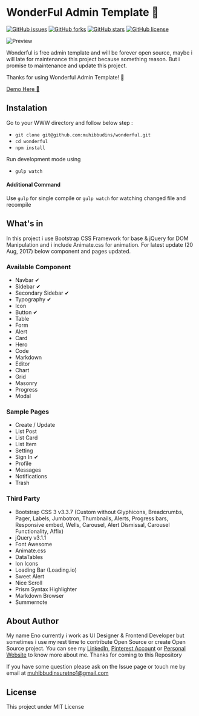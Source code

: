# WonderFul Admin Template 🚧

[![GitHub issues](https://img.shields.io/github/issues/muhibbudins/wonderful.svg)](https://github.com/muhibbudins/wonderful/issues)
[![GitHub forks](https://img.shields.io/github/forks/muhibbudins/wonderful.svg)](https://github.com/muhibbudins/wonderful/network)
[![GitHub stars](https://img.shields.io/github/stars/muhibbudins/wonderful.svg)](https://github.com/muhibbudins/wonderful/stargazers)
[![GitHub license](https://img.shields.io/badge/license-MIT-blue.svg)](https://raw.githubusercontent.com/muhibbudins/wonderful/master/LICENSE)

![Preview](https://muhibbudins.github.io/wonderful/img/preview.png)

Wonderful is free admin template and will be forever open source, maybe i will late for maintenance this project because something reason. But i promise to maintenance and update this project.

Thanks for using Wonderful Admin Template! 🙏

[Demo Here 🍋](https://muhibbudins.github.io/wonderful/)

## Instalation

Go to your WWW directory and follow below step :

- `git clone git@github.com:muhibbudins/wonderful.git`
- `cd wonderful`
- `npm install`

Run development mode using

- `gulp watch`

#### Additional Command

Use `gulp` for single compile or `gulp watch` for watching changed file and recompile

## What's in

In this project i use Bootstrap CSS Framework for base & jQuery for DOM Manipulation and i include Animate.css for animation. For latest update (20 Aug, 2017) below component and pages updated.

### Available Component

- Navbar ✔
- Sidebar ✔
- Secondary Sidebar ✔
- Typography ✔
- Icon
- Button ✔
- Table
- Form
- Alert
- Card
- Hero
- Code
- Markdown
- Editor
- Chart
- Grid
- Masonry
- Progress
- Modal

### Sample Pages

- Create / Update
- List Post
- List Card
- List Item
- Setting
- Sign In ✔
- Profile
- Messages
- Notifications
- Trash

### Third Party

- Bootstrap CSS 3 v3.3.7 (Custom without Glyphicons, Breadcrumbs, Pager, Labels, Jumbotron, Thumbnails, Alerts, Progress bars, Responsive embed, Wells, Carousel, Alert Dismissal, Carousel Functionality, Affix)
- jQuery v3.1.1
- Font Awesome
- Animate.css
- DataTables
- Ion Icons
- Loading Bar (Loading.io)
- Sweet Alert
- Nice Scroll
- Prism Syntax Highlighter
- Markdown Browser
- Summernote

## About Author

My name Eno currently i work as UI Designer & Frontend Developer but sometimes i use my rest time to contribute Open Source or create Open Source project. You can see my [LinkedIn](https://www.linkedin.com/in/muhibbudins/), [Pinterest Account](https://id.pinterest.com/msuretno/) or [Personal Website](https://muhibbudins.github.io/) to know more about me. Thanks for coming to this Repository

If you have some question please ask on the Issue page or touch me by email at muhibbudinsuretno1@gmail.com

## License

This project under MIT License